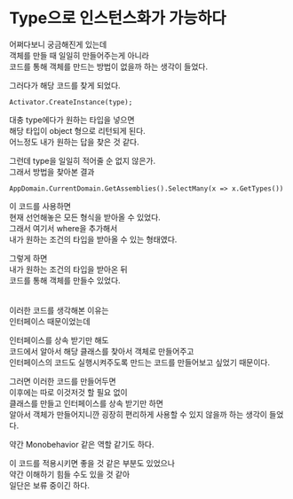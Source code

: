 # Type으로 인스턴스화가 가능하다

어쩌다보니 궁금해진게 있는데  
객체를 만들 때 일일히 만들어주는게 아니라  
코드를 통해 객체를 만드는 방법이 없을까 하는 생각이 들었다.  

그러다가 해당 코드를 찾게 되었다.  
```
Activator.CreateInstance(type);
```

대충 type에다가 원하는 타입을 넣으면  
해당 타입이 object 형으로 리턴되게 된다.  
어느정도 내가 원하는 답을 찾은 것 같다.  

그런데 type을 일일히 적어줄 순 없지 않은가.  
그래서 방법을 찾아본 결과  
```
AppDomain.CurrentDomain.GetAssemblies().SelectMany(x => x.GetTypes())
```
이 코드를 사용하면  
현재 선언해놓은 모든 형식을 받아올 수 있었다.  
그래서 여기서 where을 추가해서  
내가 원하는 조건의 타입을 받아올 수 있는 형태였다.  

그렇게 하면  
내가 원하는 조건의 타입을 받아온 뒤  
코드를 통해 객체를 만들수 있었다.  
</br>
</br>
이러한 코드를 생각해본 이유는  
인터페이스 때문이었는데  

인터페이스를 상속 받기만 해도  
코드에서 알아서 해당 클래스를 찾아서 객체로 만들어주고  
인터페이스의 코드도 실행시켜주도록 만드는 코드를 만들어보고 싶었기 때문이다.  

그러면 이러한 코드를 만들어두면  
이후에는 따로 이것저것 할 필요 없이  
클래스를 만들고 인터페이스를 상속 받기만 하면  
알아서 객체가 만들어지니깐 굉장히 편리하게 사용할 수 있지 않을까 하는 생각이 들었다.  

약간 Monobehavior 같은 역할 같기도 하다.  

이 코드를 적용시키면 좋을 것 같은 부분도 있었으나  
약간 이해하기 힘들 수도 있을 것 같아  
일단은 보류 중이긴 하다.  